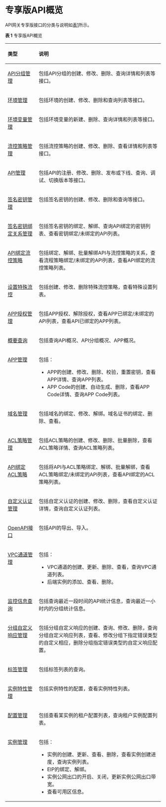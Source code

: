 # 专享版API概览<a name="ZH-CN_TOPIC_0000001081976073"></a>

API网关专享版接口的分类与说明如[表1](#zh-cn_topic_0000001072531064_table5717122617401)所示。

**表 1**  专享版API概览

<a name="zh-cn_topic_0000001072531064_table5717122617401"></a>
<table><thead align="left"><tr id="zh-cn_topic_0000001072531064_row147179261404"><th class="cellrowborder" valign="top" width="19.98%" id="mcps1.2.3.1.1"><p id="zh-cn_topic_0000001072531064_p1771742614408"><a name="zh-cn_topic_0000001072531064_p1771742614408"></a><a name="zh-cn_topic_0000001072531064_p1771742614408"></a>类型</p>
</th>
<th class="cellrowborder" valign="top" width="80.02%" id="mcps1.2.3.1.2"><p id="zh-cn_topic_0000001072531064_p2717826154014"><a name="zh-cn_topic_0000001072531064_p2717826154014"></a><a name="zh-cn_topic_0000001072531064_p2717826154014"></a>说明</p>
</th>
</tr>
</thead>
<tbody><tr id="zh-cn_topic_0000001072531064_row1071710265400"><td class="cellrowborder" valign="top" width="19.98%" headers="mcps1.2.3.1.1 "><p id="zh-cn_topic_0000001072531064_p11132104424315"><a name="zh-cn_topic_0000001072531064_p11132104424315"></a><a name="zh-cn_topic_0000001072531064_p11132104424315"></a><a href="专享版-API分组管理.md">API分组管理</a></p>
</td>
<td class="cellrowborder" valign="top" width="80.02%" headers="mcps1.2.3.1.2 "><p id="zh-cn_topic_0000001072531064_p16717182634016"><a name="zh-cn_topic_0000001072531064_p16717182634016"></a><a name="zh-cn_topic_0000001072531064_p16717182634016"></a>包括API分组的创建、修改、删除、查询详情和列表等接口。</p>
</td>
</tr>
<tr id="zh-cn_topic_0000001072531064_row157171626204019"><td class="cellrowborder" valign="top" width="19.98%" headers="mcps1.2.3.1.1 "><p id="zh-cn_topic_0000001072531064_p11321344124317"><a name="zh-cn_topic_0000001072531064_p11321344124317"></a><a name="zh-cn_topic_0000001072531064_p11321344124317"></a><a href="专享版-环境变量管理.md">环境管理</a></p>
</td>
<td class="cellrowborder" valign="top" width="80.02%" headers="mcps1.2.3.1.2 "><p id="zh-cn_topic_0000001072531064_p157171426124010"><a name="zh-cn_topic_0000001072531064_p157171426124010"></a><a name="zh-cn_topic_0000001072531064_p157171426124010"></a>包括环境的创建、修改、删除和查询列表等接口。</p>
</td>
</tr>
<tr id="zh-cn_topic_0000001072531064_row147171726184019"><td class="cellrowborder" valign="top" width="19.98%" headers="mcps1.2.3.1.1 "><p id="zh-cn_topic_0000001072531064_p1313324444313"><a name="zh-cn_topic_0000001072531064_p1313324444313"></a><a name="zh-cn_topic_0000001072531064_p1313324444313"></a><a href="v1-EnvironmentVariableManagement.md#ZH-CN_TOPIC_0000001081837351">环境变量管理</a></p>
</td>
<td class="cellrowborder" valign="top" width="80.02%" headers="mcps1.2.3.1.2 "><p id="zh-cn_topic_0000001072531064_p17171269408"><a name="zh-cn_topic_0000001072531064_p17171269408"></a><a name="zh-cn_topic_0000001072531064_p17171269408"></a>包括环境变量的新建、删除、查询详情和列表等接口。</p>
</td>
</tr>
<tr id="zh-cn_topic_0000001072531064_row4717112619402"><td class="cellrowborder" valign="top" width="19.98%" headers="mcps1.2.3.1.1 "><p id="zh-cn_topic_0000001072531064_p13133184415431"><a name="zh-cn_topic_0000001072531064_p13133184415431"></a><a name="zh-cn_topic_0000001072531064_p13133184415431"></a><a href="专享版-流控策略管理.md">流控策略管理</a></p>
</td>
<td class="cellrowborder" valign="top" width="80.02%" headers="mcps1.2.3.1.2 "><p id="zh-cn_topic_0000001072531064_p2717826194016"><a name="zh-cn_topic_0000001072531064_p2717826194016"></a><a name="zh-cn_topic_0000001072531064_p2717826194016"></a>包括流控策略的创建、修改、删除、查看详情和列表等接口。</p>
</td>
</tr>
<tr id="zh-cn_topic_0000001072531064_row47177261407"><td class="cellrowborder" valign="top" width="19.98%" headers="mcps1.2.3.1.1 "><p id="zh-cn_topic_0000001072531064_p1713344434317"><a name="zh-cn_topic_0000001072531064_p1713344434317"></a><a name="zh-cn_topic_0000001072531064_p1713344434317"></a><a href="专享版-API管理.md">API管理</a></p>
</td>
<td class="cellrowborder" valign="top" width="80.02%" headers="mcps1.2.3.1.2 "><p id="zh-cn_topic_0000001072531064_p107171126114016"><a name="zh-cn_topic_0000001072531064_p107171126114016"></a><a name="zh-cn_topic_0000001072531064_p107171126114016"></a>包括API的注册、修改、删除、发布或下线、查询、调试、切换版本等接口。</p>
</td>
</tr>
<tr id="zh-cn_topic_0000001072531064_row1271752624010"><td class="cellrowborder" valign="top" width="19.98%" headers="mcps1.2.3.1.1 "><p id="zh-cn_topic_0000001072531064_p13133194419437"><a name="zh-cn_topic_0000001072531064_p13133194419437"></a><a name="zh-cn_topic_0000001072531064_p13133194419437"></a><a href="专享版-签名密钥管理.md">签名密钥管理</a></p>
</td>
<td class="cellrowborder" valign="top" width="80.02%" headers="mcps1.2.3.1.2 "><p id="zh-cn_topic_0000001072531064_p0717182610405"><a name="zh-cn_topic_0000001072531064_p0717182610405"></a><a name="zh-cn_topic_0000001072531064_p0717182610405"></a>包括签名密钥的创建、修改、删除和查询等接口。</p>
</td>
</tr>
<tr id="zh-cn_topic_0000001072531064_row13717526194014"><td class="cellrowborder" valign="top" width="19.98%" headers="mcps1.2.3.1.1 "><p id="zh-cn_topic_0000001072531064_p1013344494319"><a name="zh-cn_topic_0000001072531064_p1013344494319"></a><a name="zh-cn_topic_0000001072531064_p1013344494319"></a><a href="专享版-签名密钥绑定关系管理.md">签名密钥绑定关系管理</a></p>
</td>
<td class="cellrowborder" valign="top" width="80.02%" headers="mcps1.2.3.1.2 "><p id="zh-cn_topic_0000001072531064_p7717172612408"><a name="zh-cn_topic_0000001072531064_p7717172612408"></a><a name="zh-cn_topic_0000001072531064_p7717172612408"></a>包括签名密钥的绑定、解绑、查询API绑定的密钥列表、查看密钥绑定/未绑定的API列表。</p>
</td>
</tr>
<tr id="zh-cn_topic_0000001072531064_row7717426124015"><td class="cellrowborder" valign="top" width="19.98%" headers="mcps1.2.3.1.1 "><p id="zh-cn_topic_0000001072531064_p151331444194311"><a name="zh-cn_topic_0000001072531064_p151331444194311"></a><a name="zh-cn_topic_0000001072531064_p151331444194311"></a><a href="专享版-API绑定流控策略.md">API绑定流控策略</a></p>
</td>
<td class="cellrowborder" valign="top" width="80.02%" headers="mcps1.2.3.1.2 "><p id="zh-cn_topic_0000001072531064_p6717112614013"><a name="zh-cn_topic_0000001072531064_p6717112614013"></a><a name="zh-cn_topic_0000001072531064_p6717112614013"></a>包括绑定、解绑、批量解绑API与流控策略的关系，查看流程策略绑定/未绑定的API列表，查看API绑定的流控策略列表。</p>
</td>
</tr>
<tr id="zh-cn_topic_0000001072531064_row1071752654018"><td class="cellrowborder" valign="top" width="19.98%" headers="mcps1.2.3.1.1 "><p id="zh-cn_topic_0000001072531064_p1313312441439"><a name="zh-cn_topic_0000001072531064_p1313312441439"></a><a name="zh-cn_topic_0000001072531064_p1313312441439"></a><a href="专享版-设置特殊流控.md">设置特殊流控</a></p>
</td>
<td class="cellrowborder" valign="top" width="80.02%" headers="mcps1.2.3.1.2 "><p id="zh-cn_topic_0000001072531064_p0717526144014"><a name="zh-cn_topic_0000001072531064_p0717526144014"></a><a name="zh-cn_topic_0000001072531064_p0717526144014"></a>包括创建、修改、删除特殊流控策略，查看特殊设置列表。</p>
</td>
</tr>
<tr id="zh-cn_topic_0000001072531064_row87179261402"><td class="cellrowborder" valign="top" width="19.98%" headers="mcps1.2.3.1.1 "><p id="zh-cn_topic_0000001072531064_p17133844184318"><a name="zh-cn_topic_0000001072531064_p17133844184318"></a><a name="zh-cn_topic_0000001072531064_p17133844184318"></a><a href="专享版-APP授权管理.md">APP授权管理</a></p>
</td>
<td class="cellrowborder" valign="top" width="80.02%" headers="mcps1.2.3.1.2 "><p id="zh-cn_topic_0000001072531064_p137175262402"><a name="zh-cn_topic_0000001072531064_p137175262402"></a><a name="zh-cn_topic_0000001072531064_p137175262402"></a>包括APP授权、解除授权，查看APP已绑定/未绑定的API列表，查看API已绑定的APP列表。</p>
</td>
</tr>
<tr id="zh-cn_topic_0000001072531064_row19717226114011"><td class="cellrowborder" valign="top" width="19.98%" headers="mcps1.2.3.1.1 "><p id="zh-cn_topic_0000001072531064_p12133124415439"><a name="zh-cn_topic_0000001072531064_p12133124415439"></a><a name="zh-cn_topic_0000001072531064_p12133124415439"></a><a href="专享版-概要查询.md">概要查询</a></p>
</td>
<td class="cellrowborder" valign="top" width="80.02%" headers="mcps1.2.3.1.2 "><p id="zh-cn_topic_0000001072531064_p1171716263400"><a name="zh-cn_topic_0000001072531064_p1171716263400"></a><a name="zh-cn_topic_0000001072531064_p1171716263400"></a>包括查询API概况、API分组概况、APP概况。</p>
</td>
</tr>
<tr id="zh-cn_topic_0000001072531064_row15717726124016"><td class="cellrowborder" valign="top" width="19.98%" headers="mcps1.2.3.1.1 "><p id="zh-cn_topic_0000001072531064_p6133164484315"><a name="zh-cn_topic_0000001072531064_p6133164484315"></a><a name="zh-cn_topic_0000001072531064_p6133164484315"></a><a href="专享版-APP管理.md">APP管理</a></p>
</td>
<td class="cellrowborder" valign="top" width="80.02%" headers="mcps1.2.3.1.2 "><p id="zh-cn_topic_0000001072531064_p220010410148"><a name="zh-cn_topic_0000001072531064_p220010410148"></a><a name="zh-cn_topic_0000001072531064_p220010410148"></a>包括：</p>
<a name="zh-cn_topic_0000001072531064_ul198777201415"></a><a name="zh-cn_topic_0000001072531064_ul198777201415"></a><ul id="zh-cn_topic_0000001072531064_ul198777201415"><li>APP的创建、修改、删除、校验，重置密钥，查看APP详情、查询APP列表。</li><li>APP Code的创建、自动生成、删除，查看APP Code详情、查询APP Code列表。</li></ul>
</td>
</tr>
<tr id="zh-cn_topic_0000001072531064_row18717026134019"><td class="cellrowborder" valign="top" width="19.98%" headers="mcps1.2.3.1.1 "><p id="zh-cn_topic_0000001072531064_p1013344415434"><a name="zh-cn_topic_0000001072531064_p1013344415434"></a><a name="zh-cn_topic_0000001072531064_p1013344415434"></a><a href="专享版-域名管理.md">域名管理</a></p>
</td>
<td class="cellrowborder" valign="top" width="80.02%" headers="mcps1.2.3.1.2 "><p id="zh-cn_topic_0000001072531064_p57173261402"><a name="zh-cn_topic_0000001072531064_p57173261402"></a><a name="zh-cn_topic_0000001072531064_p57173261402"></a>包括域名的绑定、修改、解绑。域名证书的绑定、删除、查看。</p>
</td>
</tr>
<tr id="zh-cn_topic_0000001072531064_row14717526154010"><td class="cellrowborder" valign="top" width="19.98%" headers="mcps1.2.3.1.1 "><p id="zh-cn_topic_0000001072531064_p913364411438"><a name="zh-cn_topic_0000001072531064_p913364411438"></a><a name="zh-cn_topic_0000001072531064_p913364411438"></a><a href="专享版-ACL策略管理.md">ACL策略管理</a></p>
</td>
<td class="cellrowborder" valign="top" width="80.02%" headers="mcps1.2.3.1.2 "><p id="zh-cn_topic_0000001072531064_p4717112610403"><a name="zh-cn_topic_0000001072531064_p4717112610403"></a><a name="zh-cn_topic_0000001072531064_p4717112610403"></a>包括ACL策略的创建、修改、删除、批量删除，查看ACL策略详情、查询ACL策略列表。</p>
</td>
</tr>
<tr id="zh-cn_topic_0000001072531064_row771712265406"><td class="cellrowborder" valign="top" width="19.98%" headers="mcps1.2.3.1.1 "><p id="zh-cn_topic_0000001072531064_p213324474310"><a name="zh-cn_topic_0000001072531064_p213324474310"></a><a name="zh-cn_topic_0000001072531064_p213324474310"></a><a href="专享版-API绑定ACL策略.md">API绑定ACL策略</a></p>
</td>
<td class="cellrowborder" valign="top" width="80.02%" headers="mcps1.2.3.1.2 "><p id="zh-cn_topic_0000001072531064_p147171265405"><a name="zh-cn_topic_0000001072531064_p147171265405"></a><a name="zh-cn_topic_0000001072531064_p147171265405"></a>包括将API与ACL策略绑定、解绑、批量解绑，查看ACL策略绑定/未绑定的API列表，查看API绑定的ACL策略列表。</p>
</td>
</tr>
<tr id="zh-cn_topic_0000001072531064_row0717326144010"><td class="cellrowborder" valign="top" width="19.98%" headers="mcps1.2.3.1.1 "><p id="zh-cn_topic_0000001072531064_p3133104494312"><a name="zh-cn_topic_0000001072531064_p3133104494312"></a><a name="zh-cn_topic_0000001072531064_p3133104494312"></a><a href="专享版-自定义认证管理.md">自定义认证管理</a></p>
</td>
<td class="cellrowborder" valign="top" width="80.02%" headers="mcps1.2.3.1.2 "><p id="zh-cn_topic_0000001072531064_p147171326104017"><a name="zh-cn_topic_0000001072531064_p147171326104017"></a><a name="zh-cn_topic_0000001072531064_p147171326104017"></a>包括自定义认证的创建、修改、删除，查看自定义认证详情，查询自定义认证列表。</p>
</td>
</tr>
<tr id="zh-cn_topic_0000001072531064_row971714268401"><td class="cellrowborder" valign="top" width="19.98%" headers="mcps1.2.3.1.1 "><p id="zh-cn_topic_0000001072531064_p71338444433"><a name="zh-cn_topic_0000001072531064_p71338444433"></a><a name="zh-cn_topic_0000001072531064_p71338444433"></a><a href="专享版-OpenAPI接口.md">OpenAPI接口</a></p>
</td>
<td class="cellrowborder" valign="top" width="80.02%" headers="mcps1.2.3.1.2 "><p id="zh-cn_topic_0000001072531064_p4717526194015"><a name="zh-cn_topic_0000001072531064_p4717526194015"></a><a name="zh-cn_topic_0000001072531064_p4717526194015"></a>包括API的导出、导入。</p>
</td>
</tr>
<tr id="zh-cn_topic_0000001072531064_row14717172614012"><td class="cellrowborder" valign="top" width="19.98%" headers="mcps1.2.3.1.1 "><p id="zh-cn_topic_0000001072531064_p1133104412431"><a name="zh-cn_topic_0000001072531064_p1133104412431"></a><a name="zh-cn_topic_0000001072531064_p1133104412431"></a><a href="专享版-VPC通道管理.md">VPC通道管理</a></p>
</td>
<td class="cellrowborder" valign="top" width="80.02%" headers="mcps1.2.3.1.2 "><p id="zh-cn_topic_0000001072531064_p1128812129259"><a name="zh-cn_topic_0000001072531064_p1128812129259"></a><a name="zh-cn_topic_0000001072531064_p1128812129259"></a>包括：</p>
<a name="zh-cn_topic_0000001072531064_ul12419161420253"></a><a name="zh-cn_topic_0000001072531064_ul12419161420253"></a><ul id="zh-cn_topic_0000001072531064_ul12419161420253"><li>VPC通道的创建、更新、删除、查看，查询VPC通道列表。</li><li>后端实例的添加、查看、删除。</li></ul>
</td>
</tr>
<tr id="zh-cn_topic_0000001072531064_row1071813262400"><td class="cellrowborder" valign="top" width="19.98%" headers="mcps1.2.3.1.1 "><p id="zh-cn_topic_0000001072531064_p1313344464316"><a name="zh-cn_topic_0000001072531064_p1313344464316"></a><a name="zh-cn_topic_0000001072531064_p1313344464316"></a><a href="专享版-监控信息查询.md">监控信息查询</a></p>
</td>
<td class="cellrowborder" valign="top" width="80.02%" headers="mcps1.2.3.1.2 "><p id="zh-cn_topic_0000001072531064_p20718026184019"><a name="zh-cn_topic_0000001072531064_p20718026184019"></a><a name="zh-cn_topic_0000001072531064_p20718026184019"></a>包括查询最近一段时间的API统计信息，查询最近一小时内的分组统计信息。</p>
</td>
</tr>
<tr id="zh-cn_topic_0000001072531064_row1371812613402"><td class="cellrowborder" valign="top" width="19.98%" headers="mcps1.2.3.1.1 "><p id="zh-cn_topic_0000001072531064_p1113316442438"><a name="zh-cn_topic_0000001072531064_p1113316442438"></a><a name="zh-cn_topic_0000001072531064_p1113316442438"></a><a href="专享版-分组自定义响应管理.md">分组自定义响应管理</a></p>
</td>
<td class="cellrowborder" valign="top" width="80.02%" headers="mcps1.2.3.1.2 "><p id="zh-cn_topic_0000001072531064_p17718172615403"><a name="zh-cn_topic_0000001072531064_p17718172615403"></a><a name="zh-cn_topic_0000001072531064_p17718172615403"></a>包括分组自定义响应的创建、查询、修改、删除，查询分组自定义响应列表，查看、修改分组下指定错误类型的自定义相应，删除分组指定错误类型的自定义响应配置。</p>
</td>
</tr>
<tr id="zh-cn_topic_0000001072531064_row87181126104010"><td class="cellrowborder" valign="top" width="19.98%" headers="mcps1.2.3.1.1 "><p id="zh-cn_topic_0000001072531064_p51335447439"><a name="zh-cn_topic_0000001072531064_p51335447439"></a><a name="zh-cn_topic_0000001072531064_p51335447439"></a><a href="专享版-标签管理.md">标签管理</a></p>
</td>
<td class="cellrowborder" valign="top" width="80.02%" headers="mcps1.2.3.1.2 "><p id="zh-cn_topic_0000001072531064_p157181026154012"><a name="zh-cn_topic_0000001072531064_p157181026154012"></a><a name="zh-cn_topic_0000001072531064_p157181026154012"></a>包括标签列表的查询。</p>
</td>
</tr>
<tr id="zh-cn_topic_0000001072531064_row1171813266405"><td class="cellrowborder" valign="top" width="19.98%" headers="mcps1.2.3.1.1 "><p id="zh-cn_topic_0000001072531064_p1913314410435"><a name="zh-cn_topic_0000001072531064_p1913314410435"></a><a name="zh-cn_topic_0000001072531064_p1913314410435"></a><a href="专享版-实例特性管理.md">实例特性管理</a></p>
</td>
<td class="cellrowborder" valign="top" width="80.02%" headers="mcps1.2.3.1.2 "><p id="zh-cn_topic_0000001072531064_p197181267402"><a name="zh-cn_topic_0000001072531064_p197181267402"></a><a name="zh-cn_topic_0000001072531064_p197181267402"></a>包括实例特性的配置，查看实例特性列表。</p>
</td>
</tr>
<tr id="zh-cn_topic_0000001072531064_row1471812664011"><td class="cellrowborder" valign="top" width="19.98%" headers="mcps1.2.3.1.1 "><p id="zh-cn_topic_0000001072531064_p1513364474315"><a name="zh-cn_topic_0000001072531064_p1513364474315"></a><a name="zh-cn_topic_0000001072531064_p1513364474315"></a><a href="专享版-配置管理.md">配置管理</a></p>
</td>
<td class="cellrowborder" valign="top" width="80.02%" headers="mcps1.2.3.1.2 "><p id="zh-cn_topic_0000001072531064_p4718112634015"><a name="zh-cn_topic_0000001072531064_p4718112634015"></a><a name="zh-cn_topic_0000001072531064_p4718112634015"></a>包括查看某实例的租户配置列表，查询租户实例配置列表。</p>
</td>
</tr>
<tr id="zh-cn_topic_0000001072531064_row071882604014"><td class="cellrowborder" valign="top" width="19.98%" headers="mcps1.2.3.1.1 "><p id="zh-cn_topic_0000001072531064_p7133344114310"><a name="zh-cn_topic_0000001072531064_p7133344114310"></a><a name="zh-cn_topic_0000001072531064_p7133344114310"></a><a href="专享版-实例管理.md">实例管理</a></p>
</td>
<td class="cellrowborder" valign="top" width="80.02%" headers="mcps1.2.3.1.2 "><p id="zh-cn_topic_0000001072531064_p121837231242"><a name="zh-cn_topic_0000001072531064_p121837231242"></a><a name="zh-cn_topic_0000001072531064_p121837231242"></a>包括：</p>
<a name="zh-cn_topic_0000001072531064_ul16673259244"></a><a name="zh-cn_topic_0000001072531064_ul16673259244"></a><ul id="zh-cn_topic_0000001072531064_ul16673259244"><li>实例的创建、更新、查看、删除，查看实例创建进度，查询实例列表。</li><li>EIP的绑定、解绑。</li><li>实例公网出口的开启、关闭，更新实例公网出口带宽。</li><li>查看可用区信息。</li></ul>
</td>
</tr>
</tbody>
</table>


